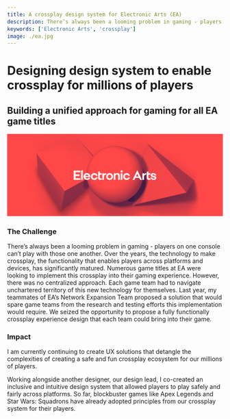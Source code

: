```yaml
---
title: A crossplay design system for Electronic Arts (EA)
description: There’s always been a looming problem in gaming - players on one platform can’t play with those one another. Over the years, the technology to make crossplay a reality has significantly matured.
keywords: ['Electronic Arts', 'crossplay']
image: ./ea.jpg
---
```


# Designing design system to enable crossplay for millions of players

## Building a unified approach for gaming for all EA game titles

![EA](./ea.jpg 'Electronic Arts')

### The Challenge

There’s always been a looming problem in gaming - players on one console can’t play with those one another. Over the years, the technology to make crossplay, the functionality that enables players across platforms and devices, has significantly matured. Numerous game titles at EA were looking to implement this crossplay into their gaming experience. However, there was no centralized approach. Each game team had to navigate unchartered territory of this new technology for themselves. Last year, my teammates of EA’s Network Expansion Team proposed a solution that would spare game teams from the research and testing efforts this implementation would require. We seized the opportunity to propose a fully functionally crossplay experience design that each team could bring into their game.

### Impact

I am currently continuing to create UX solutions that detangle the complexities of creating a safe and fun crossplay ecosystem for our millions of players.

Working alongside another designer, our design lead, I co-created an inclusive and intuitive design system that allowed players to play safely and fairly across platforms. So far, blockbuster games like Apex Legends and Star Wars: Squadrons have already adopted principles from our crossplay system for their players.
